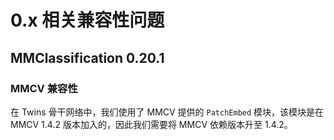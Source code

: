 # 0.x 相关兼容性问题

## MMClassification 0.20.1

### MMCV 兼容性

在 Twins 骨干网络中，我们使用了 MMCV 提供的 `PatchEmbed` 模块，该模块是在 MMCV 1.4.2 版本加入的，因此我们需要将 MMCV 依赖版本升至 1.4.2。
